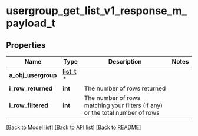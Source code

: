 # usergroup_get_list_v1_response_m_payload_t

## Properties
Name | Type | Description | Notes
------------ | ------------- | ------------- | -------------
**a_obj_usergroup** | [**list_t**](usergroup_list_element.md) \* |  | 
**i_row_returned** | **int** | The number of rows returned | 
**i_row_filtered** | **int** | The number of rows matching your filters (if any) or the total number of rows | 

[[Back to Model list]](../README.md#documentation-for-models) [[Back to API list]](../README.md#documentation-for-api-endpoints) [[Back to README]](../README.md)


